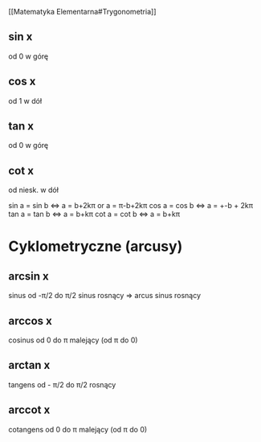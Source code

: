 [[Matematyka Elementarna#Trygonometria]]
## sin x
od 0 w górę
## cos x
od 1 w dół
## tan x
od 0 w górę
## cot x
od niesk. w dół

sin a = sin b <=> a = b+2kπ   or   a = π-b+2kπ
cos a = cos b <=> a = +-b + 2kπ
tan a = tan b <=> a = b+kπ
cot a = cot b <=> a = b+kπ
# Cyklometryczne (arcusy)
## arcsin x
sinus od -π/2 do π/2
sinus rosnący => arcus sinus rosnący
## arccos x
cosinus od 0 do π
malejący (od π do 0)
## arctan x
tangens od - π/2 do π/2
rosnący
## arccot x
cotangens od 0 do π
malejący (od π do 0)
